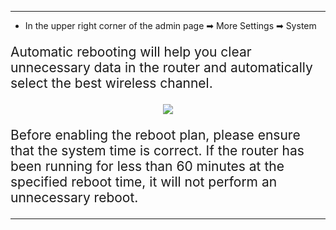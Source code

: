 <style>
    .text {
        font-size: 21px; 
    }
</style>
---
- In the upper right corner of the admin page ➡ More Settings  ➡ System


<p class="text">
Automatic rebooting will help you clear unnecessary data in the router and automatically select the best wireless channel. 
</p>
<div style="text-align: center;">
    <img class="boxshadow" src="/images/timing_reboot.png">
</div>
<p class="text">
Before enabling the reboot plan, please ensure that the system time is correct. If the router has been running for less than 60 minutes at the specified reboot time, it will not perform an unnecessary reboot.
</p>

---